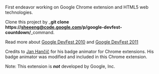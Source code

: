 First endeavor working on Google Chrome extension and HTML5 web technologies.

Clone this project by
_**git clone https://sheeeng@code.google.com/p/google-devfest-countdown/**_command.

Read more about [Google DevFest 2010](http://code.google.com/events/devfests/2010/) and [Google DevFest 2011](http://code.google.com/events/devfests/2011/index.html)

Credits to [Jan Hančič](http://hancic.info/badge-animator-for-chrome-extensions) for his badge animator for Chrome extensions. His badge animator was modified and included in this Chrome extension.

Note: This extension is **_not_** developed by Google, Inc.